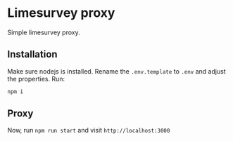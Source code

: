 # Limesurvey proxy

Simple limesurvey proxy.

## Installation

Make sure nodejs is installed. Rename the ``.env.template`` to `.env` and adjust the properties.
Run:

```bash
npm i
```

## Proxy

Now, run `npm run start` and visit `http://localhost:3000`
